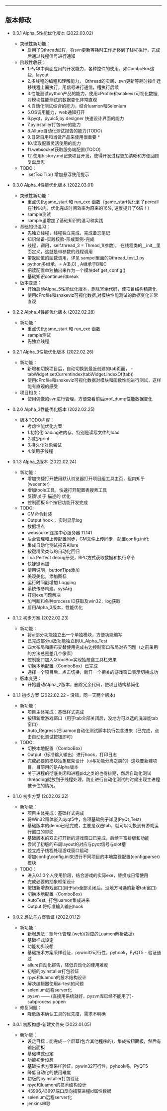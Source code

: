 
--------------------------
版本修改
--------------------------



 - 0.3.1 Alpha_5性能优化版本 (2022.03.02)
    - 突破性新功能：
        - 启用了Qthread线程，将svn更新等耗时工作迁移到了线程执行，完成后通过线程信号进行通知
    - 阶段性收获：
        - 1.PyQt中桌面应用的开发能力，各种控件的使用，如ComboBox这些，layout
        - 2.多线程的编程和理解能力， Qthread的实践，svn更新等耗时操作迁移线程上面执行，用信号进行通信，槽执行后续
        - 3.性能测试python产品的能力，使用cProfile和snakeviz可视化数据,对模块性能测试的数据变化非常直观
        - 4.自动化测试结合的能力，结合luamon和Selenium
        - 5.OS调用能力，web通知打开
        - 6.pyqt，pyuic5,py designer 快速设计界面的能力
        - 7.pyinstaller打包exe的能力
        - 8.Allure自动化测试报告的能力(TODO)
        - 9.日常自用和当做产品来使用很重要 *
        - 10.读取配置灵活使用的能力
        - 11.websocket获取服务端配置(TODO)
        - 12.使用history.md记录项目开发，使得开发过程更加清晰和方便回顾复盘反思
    - TODO：
        - .setToolTip() 增加悬浮使用提示


 - 0.3.0 Alpha_4性能优化版本 (2022.03.01)
    - 突破性新功能：
        - 重点优化game_start 和 run_exe 函数（game_start优化到了percall 在1秒以内，优化完成时间效率为原来的16%, 速度提升了6倍！）
        - sample测试
        - sample里增加了基础知识的温习和实践
    - 基础知识温习：
        - 先独立线程，线程独立完成，完成备忘笔记
        - 知识储备-实践校验-形成案例-完成
        - 线程，调用，self.thread_3 = Thread_1(参数)， 在线程类的__init__里面定义，这就是带参数的线程调用
        - 带返回值的函数调用，详见 sampel里面的Qthread_test_1.py
        - python多继承，= A(B,C)  ,  A继承于B和C
        - 把读配置单独抽出来作为一个模块def get_config()
        - 基础知识continue和break
    - 版本变更：
        - 开始启动Alpha_5性能优化版本，删除冗余代码，使项目结构精简化
        - 使用cProfile和snakeviz可视化数据,对模块性能测试的数据变化非常直观


 - 0.2.2 Alpha_4性能优化版本 (2022.02.28)
    - 新功能：
        - 重点优化game_start 和 run_exe 函数
        - sample测试
        - 先独立线程


 - 0.2.1 Alpha_3性能优化版本 (2022.02.26)
    - 新功能：
        - 新增和切换项目后，自动切换到最近创建的tab页面， - tabWidget.setCurrentIndex(tabWidget.indexOf(tab))
        - 使用cProfile和snakeviz可视化数据对模块和函数性能进行测试，这样能有直观的感受
    - 项目相关：
        - 使用偶像的svn进行管理，方便查看前后prof_dump性能数据变化


 - 0.2.0 Alpha_3性能优化版本 (2022.02.25)
    - 版本TODO内容：
        - 考虑性能优化方案
        - 1.初始化loading进内存，特别是读写文件的load
        - 2.减少print
        - 3.持久化对象尝试
        - 4.使用子线程


 - 0.1.3 Alpha_2版本 (2022.02.24)
    - 新功能：
        - 增加快捷打开使用默认浏览器打开项目组工具主页，组内知乎(wecenter)
        - 增加tools工具，快速打开配置表搜素工具
        - 反馈\关于 描述的 优化
        - 控制面板 8个按钮功能开发完成
    - TODO:
        - GM命令封装
        - Output hook ，实时显示log
        - 数据埋点
        - websocket连接中心服务器 11.141
        - 后台管理和上传配置同步，GM文件上传同步，配置config.ini化
        - 集成自动化测试报告Allure
        - 按键精灵类似的自动化回归  
        - Lua Perfect debug研究，RPC方式获取数据和执行命令
        - 快捷键添加
        - 使用说明，buttonTips添加
        - 美观美化，添加图标
        - 运行时间戳增加 Logging 
        - 系统传参构建，sysArg
        - 打包exe问题解决
        - 加判断和各种process ID获取及win32，log获取
        - 启用Alpha_3版本，性能优化


 - 0.1.2 初步方案 (2022.02.23)
    - 新功能：
        - 将ui部分功能独立出一个单独模块，方便功能编写
        - 已完成部分ui及功能独立到Ui_Alpha_Test
        - 四大布局和画布交替使用完成右边控制窗口布局对齐问题（之前采用的方法总是差几个像素）
        - 控制窗口加入QToolBox实现抽屉盒工具栏效果
        - 切换本地配置（ComboBox）已完成
        - 选择一个项目后，点击切换，新开一个相关的游戏窗口表示切换成功
    - 版本变更：
        - 开始启动Alpha_2版本，删除冗余代码，使项目结构精简化



 - 0.1.1 初步方案 (2022.02.22 - 没错，同一天两个版本)
    - 新功能：
        - 项目主体完成：基础样式完成
        - 按钮新增游戏窗口（用于tab全部关闭后，没地方可以选的洗澡能tab窗口）
        - Auto_Regress 把luamon自动化测试脚本执行包含进来（已完成，点击自动化测试按钮即可）
    - TODO:
        - 切换本地配置（ComboBox）
        - Output（标准输入输出）进行hook，打印日志
        - 完成必要的模块抽象框架设计（ui与功能分离之类的）这块要新建项目，目前用的是Alpha版本
        - 关于进程的彻底关闭和进程pid之类的也得排期，然后自动化测试threading就放到子线程处理，防止进行自动化测试的时候出现主进程被卡住的情况。


 - 0.1.0 初步方案 (2022.02.22)
    - 新功能：
        - 项目主体完成：基础样式完成
        - 将Win32窗体嵌入pyqt5中，各项基础例子详见(PyQt_Test)
        - 基础版本的demo已经完成，主要是双击tab，就可以切换到有游戏运行窗口的界面
        - 基础版本的双击打开新的游戏窗口已完成，后续丰富排版和功能
        - 尝试了初版的布局layout的对应与pyqt信号与slot槽
        - 独立成子线程处理游戏窗口启动
        - 增加config\config.ini来进行不同项目的本地路径配置(configparser)模块
    - TODO：
        - 进入0.1.0个人使用阶段，结合游戏的实际exe，替换成日常使用
        - 完成必要的抽象框架设计
        - 按钮新增游戏窗口(用于tab全部关闭后，没地方可选的新增tab窗口)
        - 切换本地配置（ComboBox)
        - AutoTest_ 打包luamon集成进来
        - Output 将标准输入输出hook


 - 0.0.2 想法与方案验证 (2022.01.12)
    - 新功能：
        - 新增想法：账号化管理 (web)(对应的Luamon解析数据)
        - 基础样式设定
        - 功能初步设想
        - 基础技术方案采样验证，pywin32可行性，pyhook，PyQT5 - 验证通过
        - allure自动化报告，降低自动化的使用难度
        - 初版的pyinstaller打包验证
        - rpyc和luamon的技术结构设计
        - 解决编辑器使用airtest的问题
        - selenium远程server化
        - pysvn  —— (直接用系统就好，pysvn库已经不能用了)-subprocess.popen
    - 修复问题：
        - 降低版本确认工具的优先度，需求不明确


 - 0.0.1 初版构想-新建文件夹 (2022.01.05)
    - 新功能：
        - 设定目标：能完成一个屏幕(包含其他程序的)，集成按钮面板，然后有输出面板
        - 基础样式设定
        - 功能初步设想
        - 基础技术方案采样验证，pywin32可行性，pyhook吗，PyQT5
        - 降低自动化的使用难度
        - 初版的pyinstaller打包验证
        - rpyc和luamon的技术结构设计
        - 43996,43997端口反向捕获进程id属性数据
        - selenium远程server化
        - jenkins串联
